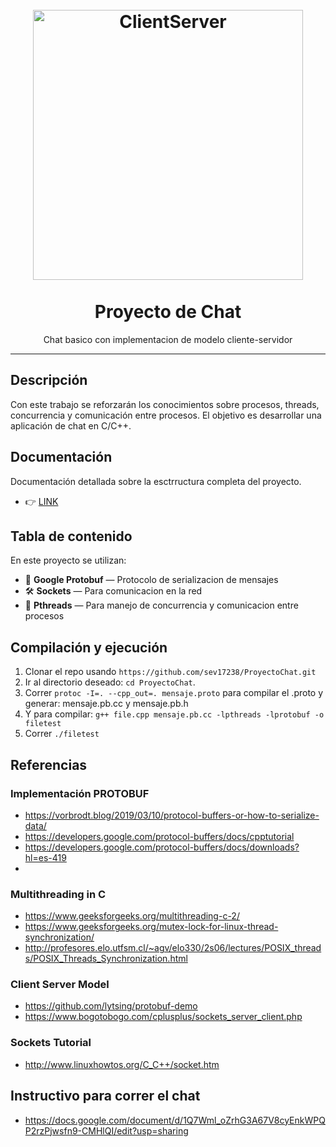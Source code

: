 ﻿

<h1 align="center">
<br>
  <a href="https://en.wikipedia.org/wiki/Client%E2%80%93server_model"><img src="https://entreunosyceros.net/wp-content/uploads/2013/10/clienteservidor-1024x538.jpg" alt="ClientServer" width=432 length=512"></a>
<br>
<br>
Proyecto de Chat
</h1>

<p align="center">Chat basico con implementacion de modelo cliente-servidor</p>


<hr />

## Descripción
Con este trabajo se reforzarán los conocimientos sobre procesos, threads, concurrencia y comunicación entre procesos. El objetivo es desarrollar una aplicación de chat en C/C++.

## Documentación
Documentación detallada sobre la esctrructura completa del proyecto.
- :point_right: [LINK](https://chchew.github.io/DOC-ProyectoChat/index.html)

## Tabla de contenido
En este proyecto se utilizan:

- :milky_way: **Google Protobuf** — Protocolo de serializacion de mensajes
- 🛠 **Sockets** — Para comunicacion en la red
- :balloon: **Pthreads** — Para manejo de concurrencia y comunicacion entre procesos

## Compilación y ejecución
1. Clonar el repo usando `https://github.com/sev17238/ProyectoChat.git`
2. Ir al directorio deseado: `cd ProyectoChat`.<br />
3. Correr `protoc -I=. --cpp_out=. mensaje.proto` para compilar el .proto y generar: mensaje.pb.cc y mensaje.pb.h
4. Y para compilar: `g++ file.cpp mensaje.pb.cc -lpthreads -lprotobuf -o filetest`
5. Correr `./filetest`

## Referencias

### Implementación PROTOBUF
 - https://vorbrodt.blog/2019/03/10/protocol-buffers-or-how-to-serialize-data/
 - https://developers.google.com/protocol-buffers/docs/cpptutorial
 - https://developers.google.com/protocol-buffers/docs/downloads?hl=es-419
- 
### Multithreading in C
 - https://www.geeksforgeeks.org/multithreading-c-2/
 - https://www.geeksforgeeks.org/mutex-lock-for-linux-thread-synchronization/
 - http://profesores.elo.utfsm.cl/~agv/elo330/2s06/lectures/POSIX_threads/POSIX_Threads_Synchronization.html

### Client Server Model
 - https://github.com/lytsing/protobuf-demo
 - https://www.bogotobogo.com/cplusplus/sockets_server_client.php

### Sockets Tutorial
 - http://www.linuxhowtos.org/C_C++/socket.htm
 
## Instructivo para correr el chat
 - https://docs.google.com/document/d/1Q7Wml_oZrhG3A67V8cyEnkWPQP2rzPjwsfn9-CMHlQI/edit?usp=sharing
